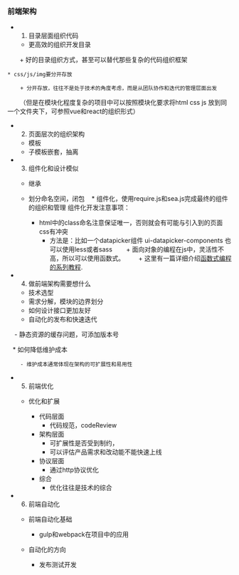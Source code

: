 ### 前端架构

- 1. 目录层面组织代码
    * 更高效的组织开发目录
    
        + 好的目录组织方式，甚至可以替代那些复杂的代码组织框架
        
    * css/js/img要分开存放
    
        + 分开存放，往往不是处于技术的角度考虑，而是从团队协作和迭代的管理层面出发
        （但是在模块化程度复杂的项目中可以按照模块化要求将html css js 放到同一个文件夹下，可参照vue和react的组织形式）
- 2. 页面层次的组织架构
    * 模板
    * 子模板嵌套，抽离
- 3. 组件化和设计模似
    * 继承 
    * 划分命名空间，闭包
    * 组件化，使用require.js和sea.js完成最终的组件的组织和管理
    组件化开发注意事项：
    
        + html中的class命名注意保证唯一，否则就会有可能与引入到的页面css有冲突
            + 方法是：比如一个datapicker组件 ui-datapicker-components
            也可以使用less或者sass
        + 面向对象的编程在js中，灵活性不高，所以可以使用函数式。
        + 这里有一篇详细介绍[函数式编程的系列教程](https://www.gitbook.com/book/llh911001/mostly-adequate-guide-chinese/details).
        
- 4. 做前端架构需要想什么
    * 技术选型
    * 需求分解，模块的边界划分
     - 如何设计接口更加友好
    * 自动化的发布和快速迭代
    
        - 静态资源的缓存问题，可添加版本号
        
    * 如何降低维护成本
    
        - 维护成本通常体现在架构的可扩展性和易用性
        
- 5. 前端优化
    * 优化和扩展
    
        - 代码层面
            + 代码规范，codeReview
        - 架构层面
            + 可扩展性是否受到制约，
            + 可以评估产品需求和改动能不能快速上线
        - 协议层面
            + 通过http协议优化
        - 综合
            + 优化往往是技术的综合
- 6. 前端自动化
    * 前端自动化基础
    
        + gulp和webpack在项目中的应用
    * 自动化的方向
    
        + 发布测试开发
